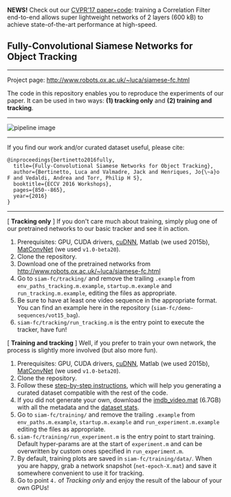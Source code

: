 <b>NEWS!</b> Check out our [CVPR'17 paper+code](http://www.robots.ox.ac.uk/~luca/cfnet.html): training a Correlation Filter end-to-end allows super lightweight networks of 2 layers (600 kB) to achieve state-of-the-art performance at high-speed.

## Fully-Convolutional Siamese Networks for Object Tracking
- - - -
Project page: <http://www.robots.ox.ac.uk/~luca/siamese-fc.html>

The code in this repository enables you to reproduce the experiments of our paper.
It can be used in two ways: **(1) tracking only** and **(2) training and tracking**.
- - - -

![pipeline image][logo]

[logo]: http://www.robots.ox.ac.uk/~luca/stuff/siamesefc_conv-explicit_small.jpg "Pipeline image"
- - - -
If you find our work and/or curated dataset useful, please cite:
```
@inproceedings{bertinetto2016fully,
  title={Fully-Convolutional Siamese Networks for Object Tracking},
  author={Bertinetto, Luca and Valmadre, Jack and Henriques, Jo{\~a}o F and Vedaldi, Andrea and Torr, Philip H S},
  booktitle={ECCV 2016 Workshops},
  pages={850--865},
  year={2016}
}
```
- - - -

[ **Tracking only** ] If you don't care much about training, simply plug one of our pretrained networks to our basic tracker and see it in action.
  1. Prerequisites: GPU, CUDA drivers, [cuDNN](https://developer.nvidia.com/cudnn), Matlab (we used 2015b), [MatConvNet](http://www.vlfeat.org/matconvnet/install/) (we used `v1.0-beta20`).
  2. Clone the repository.
  3. Download one of the pretrained networks from <http://www.robots.ox.ac.uk/~luca/siamese-fc.html>
  4. Go to `siam-fc/tracking/` and remove the trailing `.example` from `env_paths_tracking.m.example`, `startup.m.example` and `run_tracking.m.example`, editing the files as appropriate.
  5. Be sure to have at least one video sequence in the appropriate format. You can find an example here in the repository (`siam-fc/demo-sequences/vot15_bag`).
  6. `siam-fc/tracking/run_tracking.m` is the entry point to execute the tracker, have fun!

 [ **Training and tracking** ] Well, if you prefer to train your own network, the process is slightly more involved (but also more fun).
  1. Prerequisites: GPU, CUDA drivers, [cuDNN](https://developer.nvidia.com/cudnn), Matlab (we used 2015b), [MatConvNet](http://www.vlfeat.org/matconvnet/install/) (we used `v1.0-beta20`).
  2. Clone the repository.
  3. Follow these [step-by-step instructions](https://github.com/bertinetto/siamese-fc/tree/master/ILSVRC15-curation), which will help you generating a curated dataset compatible with the rest of the code.  
  4. If you did not generate your own, download the [imdb_video.mat](http://bit.ly/imdb_video) (6.7GB) with all the metadata and the [dataset stats](http://bit.ly/imdb_video_stats).
  5. Go to `siam-fc/training/` and remove the trailing `.example` from `env_paths.m.example`, `startup.m.example` and `run_experiment.m.example` editing the files as appropriate.
  6. `siam-fc/training/run_experiment.m` is the entry point to start training. Default hyper-params are at the start of `experiment.m` and can be overwritten by custom ones specified in `run_experiment.m`.
  7. By default, training plots are saved in `siam-fc/training/data/`. When you are happy, grab a network snapshot (`net-epoch-X.mat`) and save it somewhere convenient to use it for tracking.
  8. Go to point `4.` of <i>Tracking only</i> and enjoy the result of the labour of your own GPUs!
	
